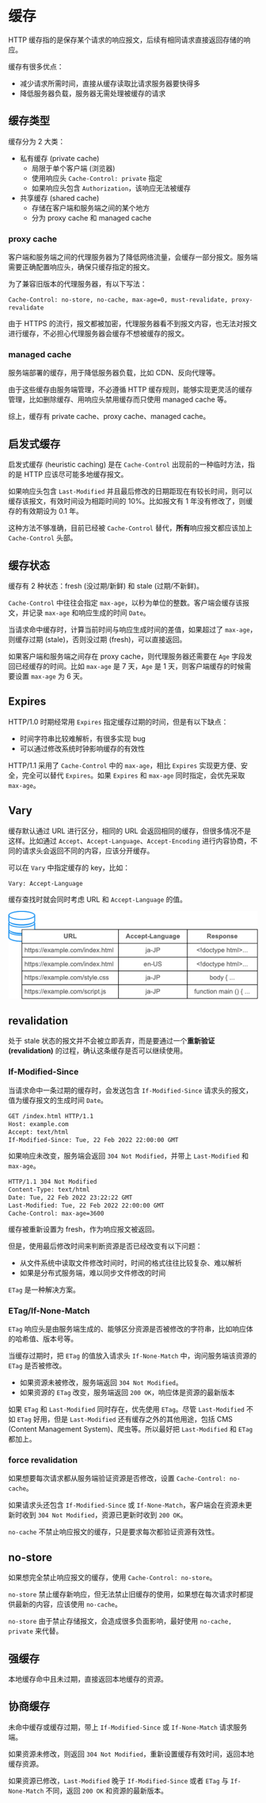 # 缓存

HTTP 缓存指的是保存某个请求的响应报文，后续有相同请求直接返回存储的响应。

缓存有很多优点：

- 减少请求所需时间，直接从缓存读取比请求服务器要快得多
- 降低服务器负载，服务器无需处理被缓存的请求

## 缓存类型

缓存分为 2 大类：

- 私有缓存 (private cache)
  - 局限于单个客户端 (浏览器)
  - 使用响应头 `Cache-Control: private` 指定
  - 如果响应头包含 `Authorization`，该响应无法被缓存
- 共享缓存 (shared cache)
  - 存储在客户端和服务端之间的某个地方
  - 分为 proxy cache 和 managed cache

### proxy cache

客户端和服务端之间的代理服务器为了降低网络流量，会缓存一部分报文。服务端需要正确配置响应头，确保只缓存指定的报文。

为了兼容旧版本的代理服务器，有以下写法：

```text
Cache-Control: no-store, no-cache, max-age=0, must-revalidate, proxy-revalidate
```

由于 HTTPS 的流行，报文都被加密，代理服务器看不到报文内容，也无法对报文进行缓存，不必担心代理服务器会缓存不想被缓存的报文。

### managed cache

服务端部署的缓存，用于降低服务器负载，比如 CDN、反向代理等。

由于这些缓存由服务端管理，不必遵循 HTTP 缓存规则，能够实现更灵活的缓存管理，比如删除缓存、用响应头禁用缓存而只使用 managed cache 等。

综上，缓存有 private cache、proxy cache、managed cache。

## 启发式缓存

启发式缓存 (heuristic caching) 是在 `Cache-Control` 出现前的一种临时方法，指的是 HTTP 应该尽可能多地缓存报文。

如果响应头包含 `Last-Modified` 并且最后修改的日期距现在有较长时间，则可以缓存该报文，有效时间设为相距时间的 10%。比如报文有 1 年没有修改了，则缓存的有效期设为 0.1 年。

这种方法不够准确，目前已经被 `Cache-Control` 替代，**所有**响应报文都应该加上 `Cache-Control` 头部。

## 缓存状态

缓存有 2 种状态：fresh (没过期/新鲜) 和 stale (过期/不新鲜)。

`Cache-Control` 中往往会指定 `max-age`，以秒为单位的整数。客户端会缓存该报文，并记录 `max-age` 和响应生成的时间 `Date`。

当请求命中缓存时，计算当前时间与响应生成时间的差值，如果超过了 `max-age`，则缓存过期 (stale)，否则没过期 (fresh)，可以直接返回。

如果客户端和服务端之间存在 proxy cache，则代理服务器还需要在 `Age` 字段发回已经缓存的时间。比如 `max-age` 是 7 天，`Age` 是 1 天，则客户端缓存的时候需要设置 `max-age` 为 6 天。

## Expires

HTTP/1.0 时期经常用 `Expires` 指定缓存过期的时间，但是有以下缺点：

- 时间字符串比较难解析，有很多实现 bug
- 可以通过修改系统时钟影响缓存的有效性

HTTP/1.1 采用了 `Cache-Control` 中的 `max-age`，相比 `Expires` 实现更方便、安全，完全可以替代 `Expires`。如果 `Expires` 和 `max-age` 同时指定，会优先采取 `max-age`。

## Vary

缓存默认通过 URL 进行区分，相同的 URL 会返回相同的缓存，但很多情况不是这样。比如通过 `Accept`、`Accept-Language`、`Accept-Encoding` 进行内容协商，不同的请求头会返回不同的内容，应该分开缓存。

可以在 `Vary` 中指定缓存的 key，比如：

```text
Vary: Accept-Language
```

缓存查找时就会同时考虑 URL 和 `Accept-Language` 的值。

![](assets/cache-vary.png)

## revalidation

处于 stale 状态的报文并不会被立即丢弃，而是要通过一个**重新验证 (revalidation)** 的过程，确认这条缓存是否可以继续使用。

### If-Modified-Since

当请求命中一条过期的缓存时，会发送包含 `If-Modified-Since` 请求头的报文，值为缓存报文的生成时间 `Date`。

```text
GET /index.html HTTP/1.1
Host: example.com
Accept: text/html
If-Modified-Since: Tue, 22 Feb 2022 22:00:00 GMT
```

如果响应未改变，服务端会返回 `304 Not Modified`，并带上 `Last-Modified` 和 `max-age`。

```text
HTTP/1.1 304 Not Modified
Content-Type: text/html
Date: Tue, 22 Feb 2022 23:22:22 GMT
Last-Modified: Tue, 22 Feb 2022 22:00:00 GMT
Cache-Control: max-age=3600
```

缓存被重新设置为 fresh，作为响应报文被返回。

但是，使用最后修改时间来判断资源是否已经改变有以下问题：

- 从文件系统中读取文件修改时间时，时间的格式往往比较复杂、难以解析
- 如果是分布式服务端，难以同步文件修改的时间

`ETag` 是一种解决方案。

### ETag/If-None-Match

`ETag` 响应头是由服务端生成的、能够区分资源是否被修改的字符串，比如响应体的哈希值、版本号等。

当缓存过期时，把 `ETag` 的值放入请求头 `If-None-Match` 中，询问服务端该资源的 `ETag` 是否被修改。

- 如果资源未被修改，服务端返回 `304 Not Modified`。
- 如果资源的 `ETag` 改变，服务端返回 `200 OK`，响应体是资源的最新版本

如果 `ETag` 和 `Last-Modified` 同时存在，优先使用 `ETag`。尽管 `Last-Modified` 不如 `ETag` 好用，但是 `Last-Modified` 还有缓存之外的其他用途，包括 CMS (Content Management System)、爬虫等。所以最好把 `Last-Modified` 和 `ETag` 都加上。

### force revalidation

如果想要每次请求都从服务端验证资源是否修改，设置 `Cache-Control: no-cache`。

如果请求头还包含 `If-Modified-Since` 或 `If-None-Match`，客户端会在资源未更新时收到 `304 Not Modified`，资源已更新时收到 `200 OK`。

`no-cache` 不禁止响应报文的缓存，只是要求每次都验证资源有效性。

## no-store

如果想完全禁止响应报文的缓存，使用 `Cache-Control: no-store`。

`no-store` 禁止缓存新响应，但无法禁止旧缓存的使用，如果想在每次请求时都提供最新的内容，应该使用 `no-cache`。

`no-store` 由于禁止存储报文，会造成很多负面影响，最好使用 `no-cache, private` 来代替。

## 强缓存

本地缓存命中且未过期，直接返回本地缓存的资源。

## 协商缓存

未命中缓存或缓存过期，带上 `If-Modified-Since` 或 `If-None-Match` 请求服务端。

如果资源未修改，则返回 `304 Not Modified`，重新设置缓存有效时间，返回本地缓存资源。

如果资源已修改，`Last-Modified` 晚于 `If-Modified-Since` 或者 `ETag` 与 `If-None-Match` 不同，返回 `200 OK` 和资源的最新版本。
